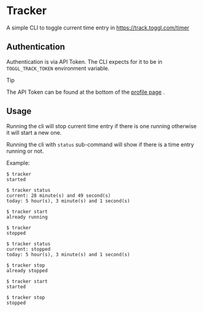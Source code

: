 # Tracker

A simple CLI to toggle current time entry in https://track.toggl.com/timer

## Authentication

Authentication is via API Token. The CLI expects for it to be in `TOGGL_TRACK_TOKEN` environment
variable.

> [!TIP]
> The API Token can be found at the bottom of the [profile page](https://track.toggl.com/profile) .

## Usage

Running the cli will stop current time entry if there is one running otherwise it will start a
new one.

Running the cli with `status` sub-command will show if there is a time entry running or not.

Example:
```
$ tracker
started

$ tracker status
current: 28 minute(s) and 49 second(s)
today: 5 hour(s), 3 minute(s) and 1 second(s)

$ tracker start
already running

$ tracker
stopped

$ tracker status
current: stopped
today: 5 hour(s), 3 minute(s) and 1 second(s)

$ tracker stop
already stopped

$ tracker start
started

$ tracker stop
stopped
```

